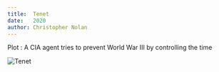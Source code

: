 ```yaml
---
title:  Tenet
date:   2020
author: Christopher Nolan
---
```


Plot : A CIA agent tries to prevent World War III by controlling the time

![Tenet](img/tenet.png)